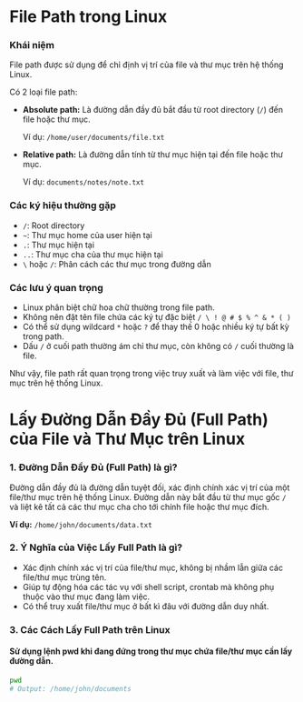 
# File Path trong Linux  

###  Khái niệm

File path được sử dụng để chỉ định vị trí của file và thư mục trên hệ thống Linux.

Có 2 loại file path:

- **Absolute path:** Là đường dẫn đầy đủ bắt đầu từ root directory (`/`) đến file hoặc thư mục.

  Ví dụ: `/home/user/documents/file.txt`

- **Relative path:** Là đường dẫn tính từ thư mục hiện tại đến file hoặc thư mục.

  Ví dụ: `documents/notes/note.txt`

###  Các ký hiệu thường gặp

- `/`: Root directory
- `~`: Thư mục home của user hiện tại
- `.`: Thư mục hiện tại
- `..`: Thư mục cha của thư mục hiện tại
- `\` hoặc `/`: Phân cách các thư mục trong đường dẫn

###  Các lưu ý quan trọng

- Linux phân biệt chữ hoa chữ thường trong file path.
- Không nên đặt tên file chứa các ký tự đặc biệt `/ \ ! @ # $ % ^ & * ( )`
- Có thể sử dụng wildcard `*` hoặc `?` để thay thế 0 hoặc nhiều ký tự bất kỳ trong path.
- Dấu `/` ở cuối path thường ám chỉ thư mục, còn không có `/` cuối thường là file.

Như vậy, file path rất quan trọng trong việc truy xuất và làm việc với file, thư mục trên hệ thống Linux.


# Lấy Đường Dẫn Đầy Đủ (Full Path) của File và Thư Mục trên Linux

### 1. Đường Dẫn Đầy Đủ (Full Path) là gì?

Đường dẫn đầy đủ là đường dẫn tuyệt đối, xác định chính xác vị trí của một file/thư mục trên hệ thống Linux. Đường dẫn này bắt đầu từ thư mục gốc `/` và liệt kê tất cả các thư mục cha cho tới chính file hoặc thư mục đích.

**Ví dụ:** `/home/john/documents/data.txt`

### 2. Ý Nghĩa của Việc Lấy Full Path là gì?

- Xác định chính xác vị trí của file/thư mục, không bị nhầm lẫn giữa các file/thư mục trùng tên.
- Giúp tự động hóa các tác vụ với shell script, crontab mà không phụ thuộc vào thư mục đang làm việc.
- Có thể truy xuất file/thư mục ở bất kì đâu với đường dẫn duy nhất.

### 3. Các Cách Lấy Full Path trên Linux

#### Sử dụng lệnh pwd khi đang đứng trong thư mục chứa file/thư mục cần lấy đường dẫn.

```bash
pwd
# Output: /home/john/documents
